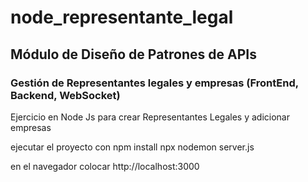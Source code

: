 # node_representante_legal
## Módulo de Diseño de Patrones de APIs
### Gestión de Representantes legales y empresas (FrontEnd, Backend, WebSocket)
Ejercicio en Node Js para crear Representantes Legales y adicionar empresas

ejecutar el proyecto con 
npm install
npx nodemon server.js

en el navegador colocar http://localhost:3000
